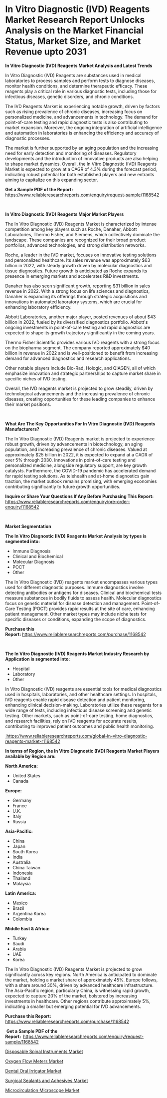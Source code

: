 <p><h1>In Vitro Diagnostic (IVD) Reagents Market Research Report Unlocks Analysis on the Market Financial Status, Market Size, and Market Revenue upto 2031</h1></p><p><strong>In Vitro Diagnostic (IVD) Reagents Market Analysis and Latest Trends</strong></p>
<p><p>In Vitro Diagnostic (IVD) Reagents are substances used in medical laboratories to process samples and perform tests to diagnose diseases, monitor health conditions, and determine therapeutic efficacy. These reagents play a critical role in various diagnostic tests, including those for infectious diseases, genetic disorders, and chronic conditions. </p><p>The IVD Reagents Market is experiencing notable growth, driven by factors such as rising prevalence of chronic diseases, increasing focus on personalized medicine, and advancements in technology. The demand for point-of-care testing and rapid diagnostic tests is also contributing to market expansion. Moreover, the ongoing integration of artificial intelligence and automation in laboratories is enhancing the efficiency and accuracy of diagnostic processes.</p><p>The market is further supported by an aging population and the increasing need for early detection and monitoring of diseases. Regulatory developments and the introduction of innovative products are also helping to shape market dynamics. Overall, the In Vitro Diagnostic (IVD) Reagents Market is expected to grow at a CAGR of 4.3% during the forecast period, indicating robust potential for both established players and new entrants aiming to capitalize on this expanding sector.</p></p>
<p><strong>Get a Sample PDF of the Report:&nbsp;</strong> <a href="https://www.reliableresearchreports.com/enquiry/request-sample/1168542?utm_campaign=1781&utm_medium=2&utm_source=Github&utm_content=ia&utm_term=30102024&utm_id=in-vitro-diagnostic-ivd-reagents">https://www.reliableresearchreports.com/enquiry/request-sample/1168542</a></p>
<p>&nbsp;</p>
<p><strong>In Vitro Diagnostic (IVD) Reagents Major Market Players</strong></p>
<p><p>The In Vitro Diagnostic (IVD) Reagents Market is characterized by intense competition among key players such as Roche, Danaher, Abbott Laboratories, Thermo Fisher, and Siemens, which collectively dominate the landscape. These companies are recognized for their broad product portfolios, advanced technologies, and strong distribution networks.</p><p>Roche, a leader in the IVD market, focuses on innovative testing solutions and personalized healthcare. Its sales revenue was approximately $63 billion in 2022, with steady growth driven by molecular diagnostics and tissue diagnostics. Future growth is anticipated as Roche expands its presence in emerging markets and accelerates R&D investments.</p><p>Danaher has also seen significant growth, reporting $31 billion in sales revenue in 2022. With a strong focus on life sciences and diagnostics, Danaher is expanding its offerings through strategic acquisitions and innovations in automated laboratory systems, which are crucial for enhancing laboratory efficiency.</p><p>Abbott Laboratories, another major player, posted revenues of about $43 billion in 2022, fueled by its diversified diagnostics portfolio. Abbott's ongoing investments in point-of-care testing and rapid diagnostics are expected to shape its growth trajectory significantly in the coming years.</p><p>Thermo Fisher Scientific provides various IVD reagents with a strong focus on the biopharma segment. The company reported approximately $40 billion in revenue in 2022 and is well-positioned to benefit from increasing demand for advanced diagnostics and research applications.</p><p>Other notable players include Bio-Rad, Hologic, and QIAGEN, all of which emphasize innovation and strategic partnerships to capture market share in specific niches of IVD testing.</p><p>Overall, the IVD reagents market is projected to grow steadily, driven by technological advancements and the increasing prevalence of chronic diseases, creating opportunities for these leading companies to enhance their market positions.</p></p>
<p>&nbsp;</p>
<p><strong>What Are The Key Opportunities For In Vitro Diagnostic (IVD) Reagents Manufacturers?</strong></p>
<p><p>The In Vitro Diagnostic (IVD) Reagents market is projected to experience robust growth, driven by advancements in biotechnology, an aging population, and increasing prevalence of chronic diseases. Valued at approximately $25 billion in 2022, it is expected to expand at a CAGR of over 5% through 2030. Innovations in point-of-care testing and personalized medicine, alongside regulatory support, are key growth catalysts. Furthermore, the COVID-19 pandemic has accelerated demand for rapid testing solutions. As telehealth and at-home diagnostics gain traction, the market outlook remains promising, with emerging economies contributing significantly to future growth opportunities.</p></p>
<p><strong>Inquire or Share Your Questions If Any Before Purchasing This Report:</strong> <a href="https://www.reliableresearchreports.com/enquiry/pre-order-enquiry/1168542?utm_campaign=1781&utm_medium=2&utm_source=Github&utm_content=ia&utm_term=30102024&utm_id=in-vitro-diagnostic-ivd-reagents">https://www.reliableresearchreports.com/enquiry/pre-order-enquiry/1168542</a></p>
<p>&nbsp;</p>
<p><strong>Market Segmentation</strong></p>
<p><strong>The In Vitro Diagnostic (IVD) Reagents Market Analysis by types is segmented into:</strong></p>
<p><ul><li>Immune Diagnosis</li><li>Clinical and Biochemical</li><li>Molecular Diagnosis</li><li>POCT</li><li>Other</li></ul></p>
<p><p>The In Vitro Diagnostic (IVD) reagents market encompasses various types used for different diagnostic purposes. Immune diagnostics involve detecting antibodies or antigens for diseases. Clinical and biochemical tests measure substances in bodily fluids to assess health. Molecular diagnostics focus on genetic material for disease detection and management. Point-of-Care Testing (POCT) provides rapid results at the site of care, enhancing patient management. Other market types may include niche tests for specific diseases or conditions, expanding the scope of diagnostics.</p></p>
<p><strong>Purchase this Report:&nbsp;</strong><a href="https://www.reliableresearchreports.com/purchase/1168542?utm_campaign=1781&utm_medium=2&utm_source=Github&utm_content=ia&utm_term=30102024&utm_id=in-vitro-diagnostic-ivd-reagents">https://www.reliableresearchreports.com/purchase/1168542</a></p>
<p>&nbsp;</p>
<p><strong>The In Vitro Diagnostic (IVD) Reagents Market Industry Research by Application is segmented into:</strong></p>
<p><ul><li>Hospital</li><li>Laboratory</li><li>Other</li></ul></p>
<p><p>In Vitro Diagnostic (IVD) reagents are essential tools for medical diagnostics used in hospitals, laboratories, and other healthcare settings. In hospitals, IVD reagents enable rapid disease detection and patient monitoring, enhancing clinical decision-making. Laboratories utilize these reagents for a wide range of tests, including infectious disease screening and genetic testing. Other markets, such as point-of-care testing, home diagnostics, and research facilities, rely on IVD reagents for accurate results, contributing to improved patient outcomes and public health monitoring.</p></p>
<p><a href="https://www.reliableresearchreports.com/global-in-vitro-diagnostic-reagents-market-r1168542?utm_campaign=1781&utm_medium=2&utm_source=Github&utm_content=ia&utm_term=30102024&utm_id=in-vitro-diagnostic-ivd-reagents">&nbsp;https://www.reliableresearchreports.com/global-in-vitro-diagnostic-reagents-market-r1168542</a></p>
<p><strong>In terms of Region, the In Vitro Diagnostic (IVD) Reagents Market Players available by Region are:</strong></p>
<p>
    <p> <strong> North America: </strong>
        <ul>
            <li>United States</li>
            <li>Canada</li>
        </ul>
        </p> 
    <p> <strong> Europe: </strong>
        <ul>
            <li>Germany</li>
            <li>France</li>
            <li>U.K.</li>
            <li>Italy</li>
            <li>Russia</li>
        </ul>
        </p> 
    <p> <strong> Asia-Pacific: </strong>
        <ul>
            <li>China</li>
            <li>Japan</li>
            <li>South Korea</li>
            <li>India</li>
            <li>Australia</li>
            <li>China Taiwan</li>
            <li>Indonesia</li>
            <li>Thailand</li>
            <li>Malaysia</li>
        </ul>
        </p> 
    <p> <strong> Latin America: </strong>
        <ul>
            <li>Mexico</li>
            <li>Brazil</li>
            <li>Argentina Korea</li>
            <li>Colombia</li>
        </ul>
        </p> 
    <p> <strong> Middle East & Africa: </strong>
        <ul>
            <li>Turkey</li>
            <li>Saudi</li>
            <li>Arabia</li>
            <li>UAE</li>
            <li>Korea</li>
        </ul>
    </p>
    </p>
<p><p>The In Vitro Diagnostic (IVD) Reagents Market is projected to grow significantly across key regions. North America is anticipated to dominate the market, holding a market share of approximately 45%. Europe follows, with a share around 30%, driven by advanced healthcare infrastructure. The Asia-Pacific region, particularly China, is witnessing rapid growth, expected to capture 20% of the market, bolstered by increasing investments in healthcare. Other regions contribute approximately 5%, indicating a smaller but emerging potential for IVD advancements.</p></p>
<p><strong>Purchase this Report: </strong><a href="https://www.reliableresearchreports.com/purchase/1168542?utm_campaign=1781&utm_medium=2&utm_source=Github&utm_content=ia&utm_term=30102024&utm_id=in-vitro-diagnostic-ivd-reagents">https://www.reliableresearchreports.com/purchase/1168542</a></p>
<p>&nbsp;<strong>Get a Sample PDF of the Report:&nbsp;&nbsp;</strong><a href="https://www.reliableresearchreports.com/enquiry/request-sample/1168542?utm_campaign=1781&utm_medium=2&utm_source=Github&utm_content=ia&utm_term=30102024&utm_id=in-vitro-diagnostic-ivd-reagents">https://www.reliableresearchreports.com/enquiry/request-sample/1168542</a></p>
<p><strong></strong></p>
<p><p><a href="https://www.linkedin.com/pulse/in-depth-analysis-global-disposable-spinal-instruments-market-pgajf?utm_campaign=1781&utm_medium=2&utm_source=Github&utm_content=ia&utm_term=30102024&utm_id=in-vitro-diagnostic-ivd-reagents">Disposable Spinal Instruments Market</a></p><p><a href="https://www.linkedin.com/pulse/oxygen-flow-meters-market-transformation-comparative-analysis-jmh6f?utm_campaign=1781&utm_medium=2&utm_source=Github&utm_content=ia&utm_term=30102024&utm_id=in-vitro-diagnostic-ivd-reagents">Oxygen Flow Meters Market</a></p><p><a href="https://www.linkedin.com/pulse/global-dental-oral-irrigator-market-landscape-future-trends-uuoqf?utm_campaign=1781&utm_medium=2&utm_source=Github&utm_content=ia&utm_term=30102024&utm_id=in-vitro-diagnostic-ivd-reagents">Dental Oral Irrigator Market</a></p><p><a href="https://www.linkedin.com/pulse/surgical-sealants-adhesives-market-global-insights-sales-trends-36ozf?utm_campaign=1781&utm_medium=2&utm_source=Github&utm_content=ia&utm_term=30102024&utm_id=in-vitro-diagnostic-ivd-reagents">Surgical Sealants and Adhesives Market</a></p><p><a href="https://www.linkedin.com/pulse/microcirculation-microscope-market-analysis-product-segmentation-ytprf?utm_campaign=1781&utm_medium=2&utm_source=Github&utm_content=ia&utm_term=30102024&utm_id=in-vitro-diagnostic-ivd-reagents">Microcirculation Microscope Market</a></p></p>